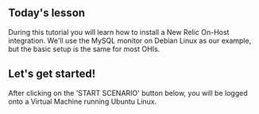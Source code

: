 ## Today's lesson
During this tutorial you will learn how to install a New Relic On-Host integration.  We'll use the MySQL monitor on Debian Linux as our example, but the basic setup is the same for most OHIs.

## Let's get started!
After clicking on the 'START SCENARIO' button below, you will be logged onto a Virtual Machine running Ubuntu Linux.

